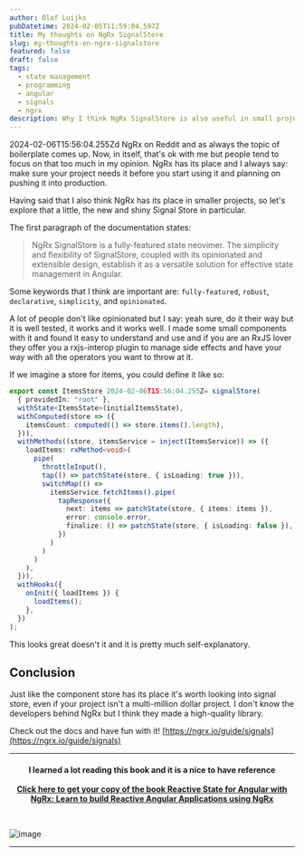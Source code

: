 ```yaml
---
author: Olaf Luijks
pubDatetime: 2024-02-05T11:59:04.597Z
title: My thoughts on NgRx SignalStore
slug: my-thoughts-on-ngrx-signalstore
featured: false
draft: false
tags:
  - state management
  - programming
  - angular
  - signals
  - ngrx
description: Why I think NgRx SignalStore is also useful in small projects
---
```


2024-02-06T15:56:04.255Zd NgRx on Reddit and as always the topic of boilerplate comes up. Now, in itself, that's ok with me but people tend to focus on that too much in my opinion. NgRx has its place and I always say: make sure your project needs it before you start using it and planning on pushing it into production.

Having said that I also think NgRx has its place in smaller projects, so let's explore that a little, the new and shiny Signal Store in particular.

The first paragraph of the documentation states:

> NgRx SignalStore is a fully-featured state neovimer. The simplicity and flexibility of SignalStore, coupled with its opinionated and extensible design, establish it as a versatile solution for effective state management in Angular.

Some keywords that I think are important are: `fully-featured`, `robust`, `declarative`, `simplicity`, and `opinionated`.

A lot of people don't like opinionated but I say: yeah sure, do it their way but it is well tested, it works and it works well. I made some small components with it and found it easy to understand and use and if you are an RxJS lover they offer you a rxjs-interop plugin to manage side effects and have your way with all the operators you want to throw at it.

If we imagine a store for items, you could define it like so:

```ts
export const ItemsStore 2024-02-06T15:56:04.255Z= signalStore(
  { providedIn: "root" },
  withState<ItemsState>(initialItemsState),
  withComputed(store => ({
    itemsCount: computed(() => store.items().length),
  })),
  withMethods((store, itemsService = inject(ItemsService)) => ({
    loadItems: rxMethod<void>(
      pipe(
        throttleInput(),
        tap(() => patchState(store, { isLoading: true })),
        switchMap(() =>
          itemsService.fetchItems().pipe(
            tapResponse({
              next: items => patchState(store, { items: items }),
              error: console.error,
              finalize: () => patchState(store, { isLoading: false }),
            })
          )
        )
      )
    ),
  })),
  withHooks({
    onInit({ loadItems }) {
      loadItems();
    },
  })
);
```

This looks great doesn't it and it is pretty much self-explanatory.

## Conclusion

Just like the component store has its place it's worth looking into signal store, even if your project isn't a multi-million dollar project. I don't know the developers behind NgRx but I think they made a high-quality library.

Check out the docs and have fun with it! [https://ngrx.io/guide/signals](https://ngrx.io/guide/signals)

---

<h4 style="text-align: center; padding-bottom: 26px;">
I learned a lot reading this book and it is a nice to have reference<br /><br />
  <a 
    href="https://amzn.to/3T2txtL" target="_blank">Click here to get your copy of the book Reactive State for Angular with NgRx: Learn to build Reactive Angular Applications using NgRx
  </a>
</h4>

![image](@/assets/images/ngrx.jpg)

---
